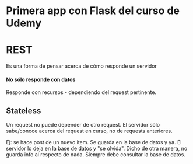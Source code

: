 # Primera app con Flask del curso de Udemy

# REST
Es una forma de pensar acerca de cómo responde un servidor

#### No sólo responde con datos
Responde con recursos - dependiendo del request pertinente.

## Stateless
Un request no puede depender de otro request.
El servidor sólo sabe/conoce acerca del request en curso, no de requests anteriores.

Ej: se hace post de un nuevo item. Se guarda en la base de datos y ya. El servidor lo deja en la base de datos y "se olvida".
Dicho de otra manera, no guarda info al respecto de nada. Siempre debe consultar la base de datos.
